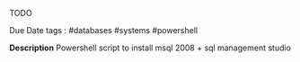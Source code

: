 TODO

Due Date
tags : #databases #systems #powershell

**Description**
Powershell script to install msql 2008 + sql management studio

